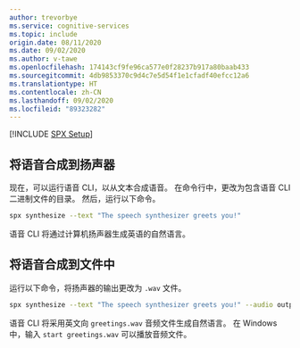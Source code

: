 ```yaml
---
author: trevorbye
ms.service: cognitive-services
ms.topic: include
origin.date: 08/11/2020
ms.date: 09/02/2020
ms.author: v-tawe
ms.openlocfilehash: 174143cf9fe96ca577e0f28237b917a80baab433
ms.sourcegitcommit: 4db9853370c9d4c7e5d54f1e1cfadf40efcc12a6
ms.translationtype: HT
ms.contentlocale: zh-CN
ms.lasthandoff: 09/02/2020
ms.locfileid: "89323282"
---
```

[!INCLUDE [SPX Setup](../../spx-setup.md)]

## <a name="synthesize-speech-to-a-speaker"></a>将语音合成到扬声器

现在，可以运行语音 CLI，以从文本合成语音。 在命令行中，更改为包含语音 CLI 二进制文件的目录。 然后，运行以下命令。

```bash
spx synthesize --text "The speech synthesizer greets you!"
```

语音 CLI 将通过计算机扬声器生成英语的自然语言。

## <a name="synthesize-speech-to-a-file"></a>将语音合成到文件中

运行以下命令，将扬声器的输出更改为 `.wav` 文件。

```bash
spx synthesize --text "The speech synthesizer greets you!" --audio output greetings.wav
```

语音 CLI 将采用英文向 `greetings.wav` 音频文件生成自然语言。
在 Windows 中，输入 `start greetings.wav` 可以播放音频文件。